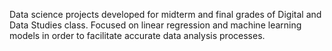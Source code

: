 Data science projects developed for midterm and final grades of Digital and Data Studies class. Focused on linear regression and machine learning models in order to facilitate accurate data analysis processes. 
